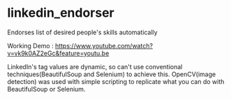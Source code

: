 # linkedin_endorser
Endorses list of desired people's skills automatically

Working Demo : https://www.youtube.com/watch?v=vk9k0AZ2eGc&feature=youtu.be

LinkedIn's tag values are dynamic, so can't use conventional techniques(BeautifulSoup and Selenium) to achieve this.
OpenCV(image detection) was used with simple scripting to replicate what you can do with BeautifulSoup or Selenium.
